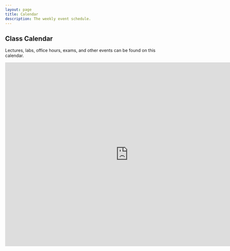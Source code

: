 ```yaml
---
layout: page
title: Calendar
description: The weekly event schedule.
---
```


## Class Calendar

Lectures, labs, office hours, exams, and other events can be found on this calendar.

<iframe src="https://calendar.google.com/calendar/embed?height=600&wkst=1&bgcolor=%23ffffff&ctz=America%2FChicago&title=Fisk%20CSCI%20110%20Fall%202023&src=ZGQxMjgwM2VhNTdhYjJiZjk1ZTNhNTA3YjVjMGY2YWQ3YTMwM2RlY2JkZWZmYTQ3NGE5MDFjMTE3N2IzMzc3ZUBncm91cC5jYWxlbmRhci5nb29nbGUuY29t&src=YmVhODc1NjI1ZmM2ODhmYjUyOWE3ZGI3YWQ2NGM2NTI4OTAwNjcxMzg4ZWY0ZDRhNTJkZDE3NDliNGQwMWIwZEBncm91cC5jYWxlbmRhci5nb29nbGUuY29t&src=MDkwZjc0NzQ0OWZkY2Y0NDJmODk1NjdmZWQyZGNhYjBhYzRhM2Y5NjQ0ZTRmYTcxNGYzMGMxMTNmMmMxMTIxMUBncm91cC5jYWxlbmRhci5nb29nbGUuY29t&src=MjBhZGQ3M2Q0NzUwNTAxMmQ0NzI1MWUzODk0Y2RlMmY4YTg3YTZhYzE1YzkzMTEyZGUzN2UyNmEyOWVjNDIxZkBncm91cC5jYWxlbmRhci5nb29nbGUuY29t&src=MzYxNGEwOTVlN2ZkMTc5ZjQwOGViZWZiNjFkYjY0YzQ4OTI0Y2U2YWJkNzA5MjNiZDY2OWM0MWViY2NmY2U2MkBncm91cC5jYWxlbmRhci5nb29nbGUuY29t&src=MzY0MTQwNDc3MTg0MmI5OTU4NzdkZWYzYWY0YTVlNzU4ZmU1NjYxYjU4NWE5ZjI0MWI5ODc4MjNjMzMwMThiMEBncm91cC5jYWxlbmRhci5nb29nbGUuY29t&src=MGM4OWExMzZlMDgxMjU5MDYzZmEyYjdiNTkzOTk1ZjdjNmE4ZTY0ZjM5NTBkYzY3ZmE1ZmMwNDc3MTI5NTU1OUBncm91cC5jYWxlbmRhci5nb29nbGUuY29t&color=%23F4511E&color=%234285F4&color=%23039BE5&color=%23E67C73&color=%233F51B5&color=%237CB342&color=%230B8043&mode=WEEK" style="border-width:0" width="800" height="600" frameborder="0" scrolling="no"></iframe>
